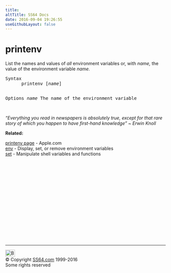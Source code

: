 ```yaml
---
title:
altTitle: SS64 Docs
date: 2016-09-04 19:26:55
useGithubLayout: false
---
```

<!-- #BeginLibraryItem "/Library/head_osx.lbi" --><!-- #EndLibraryItem --><h1>printenv</h1> 
<p>List the names and values of <i>all </i>environment variables 
or, with <i>name,</i> the value of the environment variable <i>name.</i> </p>
<pre>Syntax
      printenv [<i>name</i>]
         
Options
      <i>name</i>  The name of the environment variable
</pre>
<p><i><br>
<span class="quote">“Everything you read in newspapers is absolutely true, except for that rare story of which you happen to have first-hand knowledge” ~ Erwin Knoll </span></i></p>
<p><b>Related:</b></p>
<p><a href="https://developer.apple.com/legacy/library/documentation/Darwin/Reference/ManPages/man1/printenv.1.html">printenv page</a> - Apple.com<br>
<a href="env.html">env</a> - Display, set, or remove environment variables<br>
<a href="set.html">set</a> - Manipulate shell variables and functions</p><!-- #BeginLibraryItem "/Library/foot_osx.lbi" --><p>
<!-- OSX300 -->
<ins class="adsbygoogle" style="display:inline-block;width:300px;height:250px" data-ad-client="ca-pub-6140977852749469" data-ad-slot="1823340303"></ins>
<script>
(adsbygoogle = window.adsbygoogle || []).push({});
</script></p>
<hr>
<div id="bl" class="footer"><a href="printenv.html#"><img src="../images/top.png" width="30" height="22" alt="Back to the Top"></a></div>
<div id="br" class="footer, tagline">© Copyright <a href="../index.html">SS64.com</a> 1999-2016<br>
Some rights reserved</div><!-- #EndLibraryItem -->

